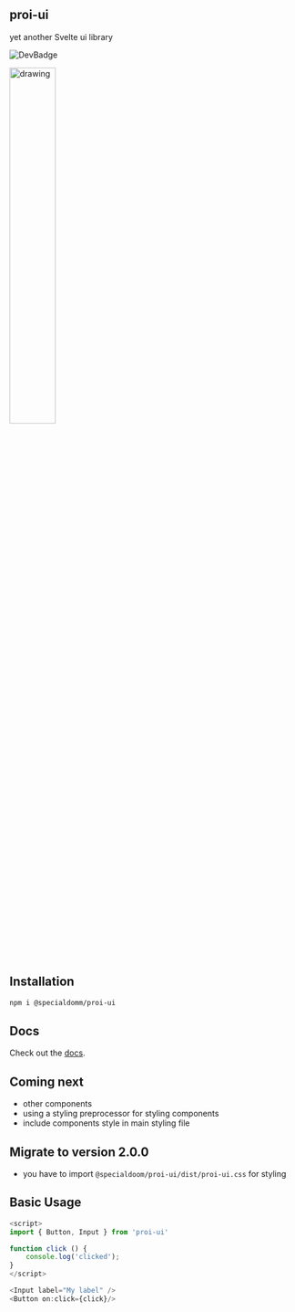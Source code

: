 ## proi-ui

yet another Svelte ui library

![DevBadge](https://img.shields.io/badge/development-in%20progress-green)

<img src="https://github.com/specialdoom/proi-ui/blob/master/src/assets/logo.png" alt="drawing" width="40%"/>

## Installation
```bash
npm i @specialdomm/proi-ui
```

## Docs

Check out the [docs](https://specialdoom.github.io/proi-ui/).

## Coming next
- other components
- using a styling preprocessor for styling components
- include components style in main styling file

## Migrate to version 2.0.0

- you have to import `@specialdoom/proi-ui/dist/proi-ui.css` for styling

## Basic Usage

```javascript
<script>
import { Button, Input } from 'proi-ui'

function click () {
    console.log('clicked');
}
</script>

<Input label="My label" />
<Button on:click={click}/>
```

